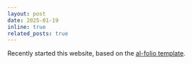 ```yaml
---
layout: post
date: 2025-01-19
inline: true
related_posts: true
---
```


Recently started this website, based on the [al-folio template](https://github.com/alshedivat/al-folio).



